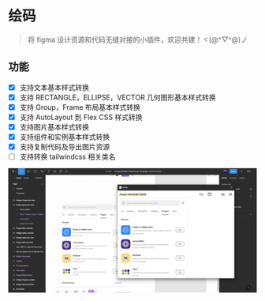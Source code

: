 # 绘码

> 将 figma 设计资源和代码无缝对接的小插件，欢迎共建！ヾ(@^▽^@)ノ

## 功能

-  [x] 支持文本基本样式转换
-  [x] 支持 RECTANGLE，ELLIPSE，VECTOR 几何图形基本样式转换
-  [x] 支持 Group，Frame 布局基本样式转换
-  [x] 支持 AutoLayout 到 Flex CSS 样式转换
-  [x] 支持图片基本样式转换
-  [x] 支持组件和实例基本样式转换
-  [x] 支持复制代码及导出图片资源
-  [ ] 支持转换 tailwindcss 相关类名

![](cover.jpg)
